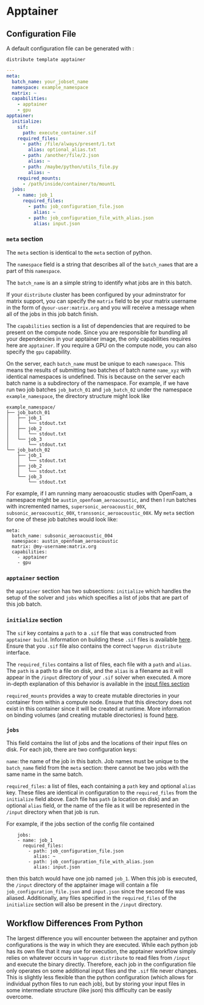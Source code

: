 # Apptainer

## Configuration File

A default configuration file can be generated with :

```
distribute template apptainer
```

```yaml
---
meta:
  batch_name: your_jobset_name
  namespace: example_namespace
  matrix: ~
  capabilities:
    - apptainer
    - gpu
apptainer:
  initialize:
    sif: 
	  path: execute_container.sif
    required_files:
      - path: /file/always/present/1.txt
        alias: optional_alias.txt
      - path: /another/file/2.json
        alias: ~
      - path: /maybe/python/utils_file.py
        alias: ~
    required_mounts:
      - /path/inside/container/to/mountL
  jobs:
    - name: job_1
      required_files:
        - path: job_configuration_file.json
          alias: ~
        - path: job_configuration_file_with_alias.json
          alias: input.json
```

### `meta` section

The `meta` section is identical to the `meta` section of python. 

The `namespace` field is a string that describes all of the `batch_name`s that 
are a part of this `namespace`.

The `batch_name` is an a simple string to identify what jobs are in this batch.

If your `distribute` cluster has been configured by your adminstrator for matrix support, 
you can specify the `matrix` field to be your matrix username in the form of `@your-user:matrix.org`
and you will receive a message when all of the jobs in this job batch finish.

The `capabilities` section is a list of dependencies that are required to be present on the compute node.
Since you are responsible for bundling all your dependencies in your apptainer image, the only capabilities
requires here are `apptainer`. If you require a GPU on the compute node, you can also specify the `gpu`
capability.

On the server, each `batch_name` must be unique to each `namespace`. This means the results of submitting
two batches of batch name `name_xyz` with identical namespaces is undefined. This is because on
the server each batch name is a subdirectory of the namespace. For example, if we have run
two job batches `job_batch_01` and `job_batch_02` under the namespace `example_namespace`,
the directory structure might look like 

```
example_namespace/
├── job_batch_01
│   ├── job_1
│   │   └── stdout.txt
│   ├── job_2
│   │   └── stdout.txt
│   └── job_3
│       └── stdout.txt
└── job_batch_02
    ├── job_1
    │   └── stdout.txt
    ├── job_2
    │   └── stdout.txt
    └── job_3
        └── stdout.txt
```

For example, if I am running many aeroacoustic studies with OpenFoam, a namespace might be 
`austin_openfoam_aeroacoustic`, and then I run batches with incremented names,
`supersonic_aeroacoustic_00X`, `subsonic_aeroacoustic_00X`, `transsonic_aeroacoustic_00X`. My `meta`
section for one of these job batches would look like:

```
meta:
  batch_name: subsonic_aeroacoustic_004
  namespace: austin_openfoam_aeroacoustic
  matrix: @my-username:matrix.org
  capabilities:
    - apptainer
    - gpu
```

### `apptainer` section

the `apptainer` section has two subsections: `initialize` which handles the setup of the solver
and `jobs` which specifies a list of jobs that are part of this job batch.

### `initialize` section

The `sif` key contains a `path` to a `.sif` file that was constructed from `apptainer build`.
Information on building these `.sif` files is available [here](./apptainer-introduction.md).
Ensure that you `.sif` file also contains the correct `%apprun distribute` interface.

The `required_files` contains a list of files, each file with a `path` and `alias`.
The `path` is a path to a file on disk, and the `alias` is a filename as it will appear
in the `/input` directory of your `.sif` solver when executed. A more in-depth 
explanation of this behavior is available in the [input files section](./apptainer-input-files.md)

`required_mounts` provides a way to create mutable directories in your container from within a compute 
node. Ensure that this directory does not exist in this container since it will be created at runtime.
More information on binding volumes (and creating mutable directories) is found [here](./apptainer-mutable-filesystem.md).

### `jobs`

This field contains the list of jobs and the locations of their input files on disk.
For each job, there are two configuration keys:

`name`: the name of the job in this batch. Job names must be unique to the `batch_name` field from
the `meta` section: there cannot be two jobs with the same name in the same batch. 

`required_files`: a list of files, each containing a `path` key and optional `alias` key. These
files are identical in configuration to the `required_files` from the `initialize` field above.
Each file has `path` (a location on disk) and an optional `alias` field, or the name of the file 
as it will be represented in the `/input` directory when that job is run.

For example, if the jobs section of the config file contained

```
	jobs:
	- name: job_1
	  required_files:
		- path: job_configuration_file.json
		  alias: ~
		- path: job_configuration_file_with_alias.json
		  alias: input.json
```

then this batch would have one job named `job_1`. When this job is executed, the `/input` directory of
the apptainer image will contain a file `job_configuration_file.json` and `input.json` since the 
second file was aliased. Additionally, any files specified in the `required_files` of the `initialize`
section will also be present in the `/input` directory.

## Workflow Differences From Python

The largest difference you will encounter between the apptainer and python configurations is the way in
which they are executed. While each python job has its own file that it may use for execution, the apptainer
workflow simply relies on whatever occurs in `%apprun distribute` to read files from `/input` and execute the 
binary directly. Therefore, each job in the configuration file only operates on some additional input files 
and the `.sif` file never changes. This is slightly less flexible than the python configuration (which allows
for individual python files to run each job), but by storing your input files in some intermediate structure
(like json) this difficulty can be easily overcome.
